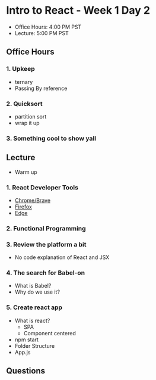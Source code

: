 # Intro to React - Week 1 Day 2

- Office Hours: 4:00 PM PST
- Lecture: 5:00 PM PST

## Office Hours

### 1. Upkeep

- ternary
- Passing By reference

### 2. Quicksort

- partition sort
- wrap it up

### 3. Something cool to show yall

## Lecture

- Warm up

### 1. React Developer Tools

- [Chrome/Brave](https://chrome.google.com/webstore/detail/react-developer-tools/fmkadmapgofadopljbjfkapdkoienihi)
- [Firefox](https://addons.mozilla.org/en-US/firefox/addon/react-devtools/)
- [Edge](https://microsoftedge.microsoft.com/addons/detail/react-developer-tools/gpphkfbcpidddadnkolkpfckpihlkkil)

### 2. Functional Programming

### 3. Review the platform a bit

- No code explanation of React and JSX

### 4. The search for Babel-on

- What is Babel?
- Why do we use it?

### 5. Create react app

- What is react?
  - SPA
  - Component centered
- npm start
- Folder Structure
- App.js

## Questions
